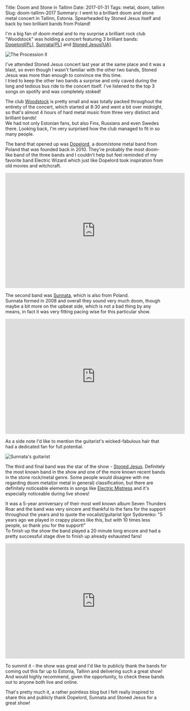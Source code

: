 Title: Doom and Stone in Tallinn
Date: 2017-01-31
Tags: metal, doom, tallinn
Slug: doom-tallinn-2017
Summary: I went to a brilliant doom and stone metal concert in Tallinn, Estonia. Spearheaded by Stoned Jesus itself and back by two brilliant bands from Poland! 

I'm a big fan of doom metal and to my surprise a brilliant rock club "Woodstock" was holding a concert featuring 3 brilliant bands: [Dopelord[PL]][dopelord], [Sunnata[PL]][sunnata] and [Stoned Jesus[UA]][stoned_jesus].

![The Procession II]({filename}/images/doom-tallinn.png)

I've attended Stoned Jesus concert last year at the same place and it was a blast, so even though I wasn't familiar with the other two bands, Stoned Jesus was more than enough to convince me this time.  
I tried to keep the other two bands a surprise and only caved during the long and tedious bus ride to the concert itself. I've listened to the top 3 songs on spotify and was completely stoked! 

The club [Woodstock][woodstock] is pretty small and was totally packed throughout the entirety of the concert, which started at 8:30 and went a bit over midnight, so that's almost 4 hours of hard metal music from three very distinct and brilliant bands!   
We had not only Estonian fans, but also Fins, Russians and even Swedes there. Looking back, I'm very surprised how the club managed to fit in so many people.

The band that opened up was [Dopelord][dopelord], a doom/stone metal band from Poland that was founded back in 2010. They're probably the most doom-like band of the three bands and I couldn't help but feel reminded of my favorite band Electric Wizard which just like Dopelord took inspiration from old movies and witchcraft.

<iframe class='center-block' width="560" height="360" src="https://www.youtube.com/embed/cLyN2EKqbks" frameborder="0" allowfullscreen title="favorite song of the show"></iframe>

The second band was [Sunnata][sunnata], which is also from Poland.  
Sunnata formed in 2008 and overall they sound very much doom, though maybe a bit more on the upbeat side, which is not a bad thing by any means, in fact it was very fitting pacing wise for this particular show. 

<iframe class='center-block' width="560" height="360" src="https://www.youtube.com/embed/DoEIzJaFA1c" frameborder="0" allowfullscreen title="Favorite sunnatra song"></iframe>

As a side note I'd like to mention the guitarist's wicked-fabulous hair that had a dedicated fan for full potential. 

![Sunnata's guitarist]({filename}/images/sunnata_hair.jpg)


The third and final band was the star of the show - [Stoned Jesus][stoned_jesus]. Definitely the most known band in the show and one of the more known recent bands in the stone rock/metal genre. Some people would disagree with me regarding doom metal(or metal in general) classification, but there are definitely noticeable elements in songs like [Electric Mistress](https://youtu.be/kKAWz4bIeLg?t=286) and it's especially noticeable during live shows!  

It was a 5-year anniversary of their most well known album Seven Thunders Roar and the band was very sincere and thankful to the fans for the support throughout the years and to quote the vocalist/guitarist Igor Sydorenko: "5 years ago we played in crappy places like this, but with 10 times less people, so thank you for the support!"  
To finish up the show the band played a 20 minute long encore and had a pretty successful stage dive to finish up already exhausted fans!

<iframe class='center-block' width="560" height="360" src="https://www.youtube.com/embed/iW1jxJ6ISks" frameborder="0" allowfullscreen title="I'm the mountain!"></iframe>

To summit it - the show was great and I'd like to publicly thank the bands for coming out this far up to Estonia, Tallinn and delivering such a great show! And would highly recommend, given the opportunity, to check these bands out to anyone both live and online.  

That's pretty much it, a rather pointless blog but I felt really inspired to share this and publicly thank Dopelord, Sunnata and Stoned Jesus for a great show!


[dopelord]: https://dopelord.bandcamp.com/
[sunnata]: https://sunnataofficial.bandcamp.com/
[stoned_jesus]: https://stonedjesus.bandcamp.com/
[woodstock]: http://www.rockstars.ee/?s=woodstock

